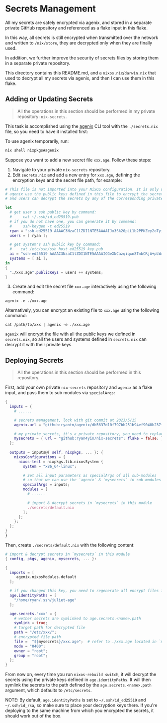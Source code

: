 
# Secrets Management

All my secrets are safely encrypted via agenix, and stored in a separate private GitHub repository and referenced as a flake input in this flake.

In this way, all secrets is still encrypted when transmitted over the network and written to `/nix/store`,
they are decrypted only when they are finally used.

In addition, we further improve the security of secrets files by storing them in a separate private repository.

This directory contains this README.md, and a `nixos.nix`/`darwin.nix` that used to decrypt all my secrets via agenix, and then I can use them in this flake.

## Adding or Updating Secrets

> All the operations in this section should be performed in my private repository: `nix-secrets`.

This task is accomplished using the [agenix](https://github.com/ryantm/agenix) CLI tool with the `./secrets.nix` file, so you need to have it installed first:

To use agenix temporarily, run:

```bash
nix shell nixpkgs#agenix
```

Suppose you want to add a new secret file `xxx.age`. Follow these steps:

1. Navigate to your private `nix-secrets` repository.
2. Edit `secrets.nix` and add a new entry for `xxx.age`, defining the encryption keys and the secret file path, for example:

```nix
# This file is not imported into your NixOS configuration. It is only used for the agenix CLI.
# agenix use the public keys defined in this file to encrypt the secrets.
# and users can decrypt the secrets by any of the corresponding private keys.

let
  # get user's ssh public key by command:
  #     cat ~/.ssh/id_ed25519.pub
  # if you do not have one, you can generate it by command:
  #     ssh-keygen -t ed25519
  ryan = "ssh-ed25519 AAAAC3NzaC1lZDI1NTE5AAAAIJx3Sk20pLL1b2PPKZey2oTyioODrErq83xG78YpFBoj";
  users = [ ryan ];

  # get system's ssh public key by command:
  #    cat /etc/ssh/ssh_host_ed25519_key.pub
  ai = "ssh-ed25519 AAAAC3NzaC1lZDI1NTE5AAAAICGeXNCazqiqxn8TmbCRjA+pLWrxwenn+CFhizBMP6en root@ai";
  systems = [ ai ];
in
{
  "./xxx.age".publicKeys = users ++ systems;
}
```

3. Create and edit the secret file `xxx.age` interactively using the following command:

```shell
agenix -e ./xxx.age
```

Alternatively, you can encrypt an existing file to `xxx.age` using the following command:

```shell
cat /path/to/xxx | agenix -e ./xxx.age
```

`agenix` will encrypt the file with all the public keys we defined in `secrets.nix`, 
so all the users and systems defined in `secrets.nix` can decrypt it with their private keys.

## Deploying Secrets

> All the operations in this section should be performed in this repository.

First, add your own private `nix-secrets` repository and `agenix` as a flake input, and pass them to sub modules via `specialArgs`:

```nix
{
  inputs = {
    # ......

    # secrets management, lock with git commit at 2023/5/15
    agenix.url = "github:ryantm/agenix/db5637d10f797bb251b94ef9040b237f4702cde3";

    # my private secrets, it's a private repository, you need to replace it with your own.
    mysecrets = { url = "github:ryan4yin/nix-secrets"; flake = false; };
  };
  
  outputs = inputs@{ self, nixpkgs, ... }: {
    nixosConfigurations = {
      nixos-test = nixpkgs.lib.nixosSystem {
        system = "x86_64-linux";

        # Set all input parameters as specialArgs of all sub-modules
        # so that we can use the `agenix` & `mysecrets` in sub-modules
        specialArgs = inputs;
        modules = [
          # ......

          # import & decrypt secrets in `mysecrets` in this module
          ./secrets/default.nix
        ];
      };
    };
  };
}
}
```

Then, create `./secrets/default.nix` with the following content:

```nix
# import & decrypt secrets in `mysecrets` in this module
{ config, pkgs, agenix, mysecrets, ... }:

{
  imports = [
     agenix.nixosModules.default
  ];

  # if you changed this key, you need to regenerate all encrypt files from the decrypt contents!
  age.identityPaths = [ 
    "/home/ryan/.ssh/juliet-age"
  ];

  age.secrets."xxx" = {
    # wether secrets are symlinked to age.secrets.<name>.path
    symlink = true;
    # target path for decrypted file
    path = "/etc/xxx/";
    # encrypted file path
    file =  "${mysecrets}/xxx.age";  # refer to ./xxx.age located in `mysecrets` repo
    mode = "0400";
    owner = "root";
    group = "root";
  };
}
```

From now on, every time you run `nixos-rebuild switch`, it will decrypt the secrets using the private keys defined in `age.identityPaths`. 
It will then symlink the secrets to the path defined by the `age.secrets.<name>.path` argument, which defaults to `/etc/secrets`.

NOTE: By default, `age.identityPaths` is set to `~/.ssh/id_ed25519` and `~/.ssh/id_rsa`, 
so make sure to place your decryption keys there.
If you're deploying to the same machine from which you encrypted the secrets, it should work out of the box.

